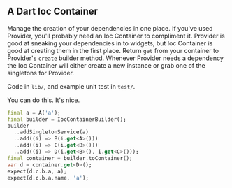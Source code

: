## A Dart Ioc Container

Manage the creation of your dependencies in one place. If you've used Provider, you'll probably need an Ioc Container to compliment it. Provider is good at sneaking your dependencies in to widgets, but Ioc Container is good at creating them in the first place. Return `get` from your container to Provider's `create` builder method. Whenever Provider needs a dependency the Ioc Container will either create a new instance or grab one of the singletons for Provider.

Code in `lib/`, and example unit test in `test/`.

You can do this. It's nice.

```dart
final a = A('a');
final builder = IocContainerBuilder();
builder
  ..addSingletonService(a)
  ..add((i) => B(i.get<A>()))
  ..add((i) => C(i.get<B>()))
  ..add((i) => D(i.get<B>(), i.get<C>()));
final container = builder.toContainer();
var d = container.get<D>();
expect(d.c.b.a, a);
expect(d.c.b.a.name, 'a');
```